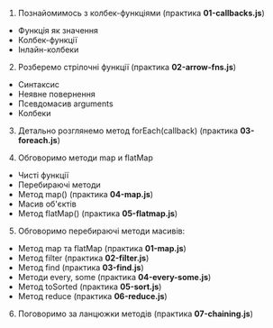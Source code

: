 1. Познайомимось з колбек-функціями (практика **01-callbacks.js**)

- Функція як значення
- Колбек-функції
- Інлайн-колбеки

2. Розберемо стрілочні функції (практика **02-arrow-fns.js**)

- Синтаксис
- Неявне повернення
- Псевдомасив arguments
- Колбеки

3. Детально розглянемо метод forEach(callback) (практика **03-foreach.js**)

4. Обговоримо методи map и flatMap

- Чисті функції
- Перебираючі методи
- Метод map() (практика **04-map.js**)
- Масив об'єктів
- Метод flatMap() (практика **05-flatmap.js**)

5. Обговоримо перебираючі методи масивів:

- Метод map та flatMap (практика **01-map.js**)
- Метод filter (практика **02-filter.js**)
- Метод find (практика **03-find.js**)
- Методи every, some (практика **04-every-some.js**)
- Метод toSorted (практика **05-sort.js**)
- Метод reduce (практика **06-reduce.js**)

6. Поговоримо за ланцюжки методів (практика **07-chaining.js**)